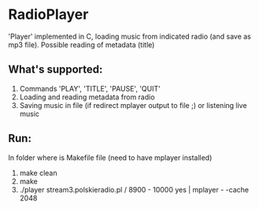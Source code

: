 # RadioPlayer

'Player' implemented in C, loading music from indicated radio (and save as mp3 file).
Possible reading of metadata (title)

## What's supported:
1. Commands 'PLAY', 'TITLE', 'PAUSE', 'QUIT'
2. Loading and reading metadata from radio
3. Saving music in file (if redirect mplayer output to file ;) or listening live music

## Run:
In folder where is Makefile file (need to have mplayer installed)
1. make clean
2. make
3. ./player stream3.polskieradio.pl / 8900 - 10000 yes | mplayer - -cache 2048
